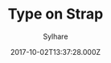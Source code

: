 ---
title: Type on Strap
github: https://github.com/Sylhare/Type-on-Strap
demo: https://sylhare.github.io/Type-on-Strap/
author: Sylhare
ssg:
  - Jekyll
cms:
  - No Cms
date: 2017-10-02T13:37:28.000Z
description: 🎨 Simplistic, responsive jekyll based open source theme
stale: false
---